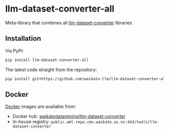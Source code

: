 # llm-dataset-converter-all
Meta-library that combines all [llm-dataset-converter](https://github.com/waikato-llm/llm-dataset-converter) libraries.


## Installation

Via PyPI:

```bash
pip install llm-dataset-converter-all
```

The latest code straight from the repository:

```bash
pip install git+https://github.com/waikato-llm/llm-dataset-converter-all.git
```


## Docker

[Docker](docker) images are available from:

* Docker hub: [waikatodatamining/llm-dataset-converter](https://hub.docker.com/r/waikatodatamining/llm-dataset-converter)
* In-house registry: `public.aml-repo.cms.waikato.ac.nz:443/tools/llm-dataset-converter`
